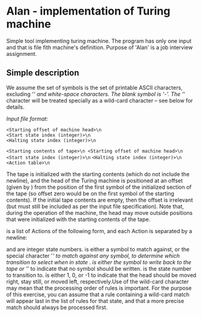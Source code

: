 # Alan - implementation of Turing machine

Simple tool implementing turing machine. The program has only one input and that is file fith machine's definition. Purpose of 'Alan' is a job interview assignment.


## Simple description 
We assume the set of symbols is the set of printable ASCII characters, excluding '*' and white-space characters. The blank symbol is '-'. The '*' character will be treated specially as a wild-card character – see below for details.

*Input file format:*
```
<Starting offset of machine head>\n
<Start state index (integer)>\n
<Halting state index (integer)>\n
```

`<Starting contents of tape>\n
<Starting offset of machine head>\n
<Start state index (integer)>\n`
`<Halting state index (integer)>\n`
`<Action table>\n`


The tape is initialized with the starting contents (which do not include the newline), and the head of the Turing machine is positioned at an offset (given by <Starting offset of machine head>) from the position of the first symbol of the initialized section of the tape (so offset zero would be on the first symbol of the starting contents). If the initial tape contents are empty, then the offset is irrelevant (but must still be included as per the input file specification). Note that, during the operation of the machine, the head may move outside positions that were initialized with the starting contents of the tape. 

<Action table> is a list of Actions of the following form, and each Action is separated by a newline:

<State index> <Read> <Write> <Direction> <New state index>

<State index> and <New state index> are integer state numbers. <Read> is either a symbol to match against, or the special character '*' to match against any symbol, to determine which transition to select when in state <State index>. <Write> is either the symbol to write back to the tape or '*' to indicate that no symbol should be written. <New state index> is the state number to transition to. <Direction> is either 1, 0, or -1 to indicate that the head should be moved right, stay still, or moved left, respectively.Use of the wild-card character may mean that the processing order of rules is important. For the purpose of this exercise, you can assume that a rule containing a wild-card match will appear last in the list of rules for that state, and that a more precise match should always be processed first.
